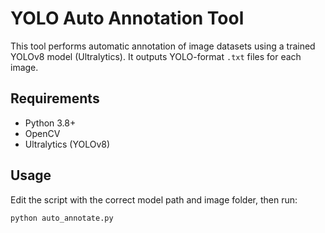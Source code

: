 
# YOLO Auto Annotation Tool

This tool performs automatic annotation of image datasets using a trained YOLOv8 model (Ultralytics). It outputs YOLO-format `.txt` files for each image.

## Requirements
- Python 3.8+
- OpenCV
- Ultralytics (YOLOv8)

## Usage
Edit the script with the correct model path and image folder, then run:

```bash
python auto_annotate.py
